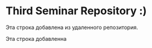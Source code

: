 # Third Seminar Repository :)

Эта строка добавлена из удаленного репозитория.

Эта строка добавленна 
